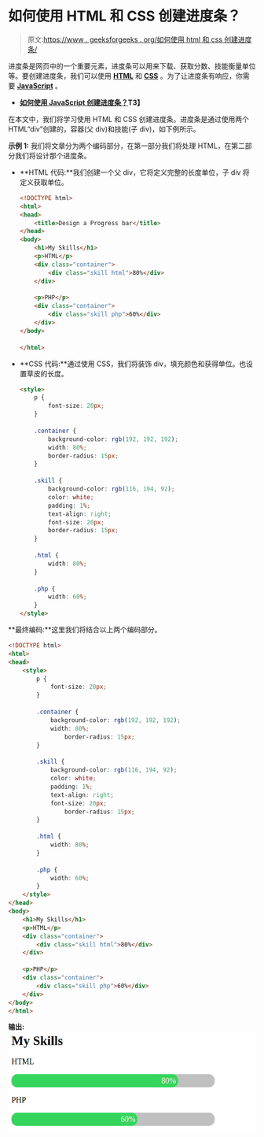 # 如何使用 HTML 和 CSS 创建进度条？

> 原文:[https://www . geeksforgeeks . org/如何使用 html 和 css 创建进度条/](https://www.geeksforgeeks.org/how-to-create-a-progress-bar-using-html-and-css/)

进度条是网页中的一个重要元素，进度条可以用来下载、获取分数、技能衡量单位等。要创建进度条，我们可以使用 **[HTML](https://www.geeksforgeeks.org/html-tutorials/)** 和 **[CSS](https://www.geeksforgeeks.org/css-tutorials/)** 。为了让进度条有响应，你需要 **[JavaScript](https://www.geeksforgeeks.org/javascript-tutorial/)** 。

*   **[如何使用 JavaScript 创建进度条？](https://www.geeksforgeeks.org/creating-progress-bar-using-javascript/)T3】**

在本文中，我们将学习使用 HTML 和 CSS 创建进度条。进度条是通过使用两个 HTML“div”创建的，容器(父 div)和技能(子 div)，如下例所示。

**示例 1:** 我们将文章分为两个编码部分，在第一部分我们将处理 HTML，在第二部分我们将设计那个进度条。

*   **HTML 代码:**我们创建一个父 div，它将定义完整的长度单位，子 div 将定义获取单位。

    ```html
    <!DOCTYPE html>
    <html>
    <head>
        <title>Design a Progress bar</title>
    </head>
    <body>
        <h1>My Skills</h1>
        <p>HTML</p>
        <div class="container">
            <div class="skill html">80%</div>
        </div>

        <p>PHP</p>
        <div class="container">
            <div class="skill php">60%</div>
        </div>
    </body>

    </html>
    ```

*   **CSS 代码:**通过使用 CSS，我们将装饰 div，填充颜色和获得单位。也设置草皮的长度。

    ```html
    <style>
        p {
            font-size: 20px;
        }

        .container {
            background-color: rgb(192, 192, 192);
            width: 80%;
            border-radius: 15px;
        }

        .skill {
            background-color: rgb(116, 194, 92);
            color: white;
            padding: 1%;
            text-align: right;
            font-size: 20px;
            border-radius: 15px;
        }

        .html {
            width: 80%;
        }

        .php {
            width: 60%;
        }
    </style>
    ```

**最终编码:**这里我们将结合以上两个编码部分。

```html
<!DOCTYPE html>
<html>
<head>
    <style>
        p {
            font-size: 20px;
        }

        .container {
            background-color: rgb(192, 192, 192);
            width: 80%;
                border-radius: 15px;
        }

        .skill {
            background-color: rgb(116, 194, 92);
            color: white;
            padding: 1%;
            text-align: right;
            font-size: 20px;
                border-radius: 15px;
        }

        .html {
            width: 80%;
        }

        .php {
            width: 60%;
        }
    </style>
</head>
<body>
    <h1>My Skills</h1>
    <p>HTML</p>
    <div class="container">
        <div class="skill html">80%</div>
    </div>

    <p>PHP</p>
    <div class="container">
        <div class="skill php">60%</div>
    </div>
</body>
</html>
```

**输出:**
![](img/656e176afdf92b4b47aead3cc76a56e0.png)